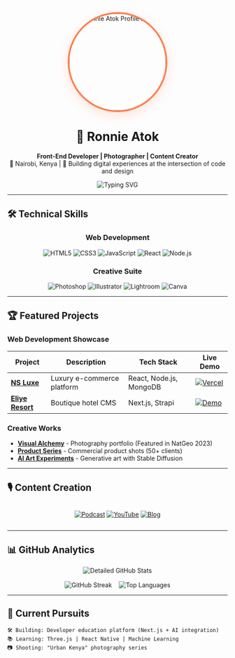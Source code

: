 <!-- Dynamic Header with Profile Photo -->
<div align="center">
  <a href="https://ronnieatok.netlify.app">
    <img src="https://i.ibb.co/5XLhmCW/profile-pic.jpg" width="220" style="border-radius: 50%; border: 4px solid #FF7F50; box-shadow: 0 8px 24px rgba(255,127,80,0.2);" alt="Ronnie Atok Profile Photo"/>
  </a>
  <h1>👋 Ronnie Atok</h1>
  <p>
    <strong>Front-End Developer | Photographer | Content Creator</strong><br>
    <span>📍 Nairobi, Kenya | 🎯 Building digital experiences at the intersection of code and design</span>
  </p>
  
  ![Typing SVG](https://readme-typing-svg.demolab.com?font=Fira+Code&pause=1000&color=FF7F50&width=500&lines=Front-End+Developer;Award-winning+Photographer;Tech+Content+Creator;Open+Source+Contributor)
</div>

---

## 🛠️ Technical Skills

<div align="center">

### **Web Development**
![HTML5](https://img.shields.io/badge/-HTML5-E34F26?style=for-the-badge&logo=html5&logoColor=white)
![CSS3](https://img.shields.io/badge/-CSS3-1572B6?style=for-the-badge&logo=css3&logoColor=white)
![JavaScript](https://img.shields.io/badge/-JavaScript-F7DF1E?style=for-the-badge&logo=javascript&logoColor=black)
![React](https://img.shields.io/badge/-React-61DAFB?style=for-the-badge&logo=react&logoColor=black)
![Node.js](https://img.shields.io/badge/-Node.js-339933?style=for-the-badge&logo=node.js&logoColor=white)

### **Creative Suite**
![Photoshop](https://img.shields.io/badge/-Photoshop-31A8FF?style=for-the-badge&logo=adobephotoshop&logoColor=white)
![Illustrator](https://img.shields.io/badge/-Illustrator-FF9A00?style=for-the-badge&logo=adobeillustrator&logoColor=white)
![Lightroom](https://img.shields.io/badge/-Lightroom-31A8FF?style=for-the-badge&logo=adobelightroom&logoColor=white)
![Canva](https://img.shields.io/badge/-Canva-00C4CC?style=for-the-badge&logo=canva&logoColor=white)

</div>

---

## 🏆 Featured Projects

### **Web Development Showcase**
| Project | Description | Tech Stack | Live Demo |
|---------|-------------|------------|-----------|
| **[NS Luxe](https://nsluxeshop.com)** | Luxury e-commerce platform | React, Node.js, MongoDB | [![Vercel](https://img.shields.io/badge/🚀_Live-000?style=flat&logo=vercel&logoColor=white)](https://nsluxeshop.com) |
| **[Eliye Resort](https://github.com/ronnieatok/eliyeresort)** | Boutique hotel CMS | Next.js, Strapi | [![Demo](https://img.shields.io/badge/🌐_Demo-4285F4?style=flat&logo=google-chrome&logoColor=white)](https://eliyeresort.com) |

### **Creative Works**
- **[Visual Alchemy](https://ronnieatok.myportfolio.com)** - Photography portfolio (Featured in NatGeo 2023)
- **[Product Series](https://dribbble.com/ronnieatok)** - Commercial product shots (50+ clients)
- **[AI Art Experiments](https://instagram.com/ronnieatok)** - Generative art with Stable Diffusion

---

## 🎙️ Content Creation

<div align="center" style="display: flex; gap: 10px; justify-content: center; flex-wrap: wrap;">

[![Podcast](https://custom-icon-badges.demolab.com/badge/🎙️_Podcast-FF5500?style=for-the-badge&logo=podcast)](https://linktr.ee/ronnieatokpodcast)
[![YouTube](https://custom-icon-badges.demolab.com/badge/📹_YouTube-FF0000?style=for-the-badge&logo=youtube)](https://youtube.com/ronnieatok)
[![Blog](https://custom-icon-badges.demolab.com/badge/✍️_Blog-0A66C2?style=for-the-badge&logo=dev.to)](https://dev.to/ronnieatok)

</div>

---

## 📊 GitHub Analytics

<div align="center">

![Detailed GitHub Stats](https://github-profile-summary-cards.vercel.app/api/cards/profile-details?username=ronnieatok&theme=radical)

<div style="display: flex; justify-content: center; gap: 16px; margin-top: 16px; flex-wrap: wrap;">
  <img src="https://github-readme-streak-stats.herokuapp.com/?user=ronnieatok&theme=radical&hide_border=true&background=0D1117" alt="GitHub Streak"/>
  <img src="https://github-readme-stats.vercel.app/api/top-langs/?username=ronnieatok&layout=compact&theme=radical&hide=html,css" alt="Top Languages"/>
</div>

</div>

---

## 🌱 Current Pursuits

```text
🛠️ Building: Developer education platform (Next.js + AI integration)
📚 Learning: Three.js | React Native | Machine Learning
📷 Shooting: "Urban Kenya" photography series
